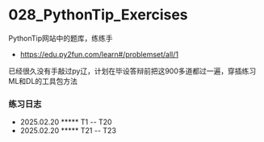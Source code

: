 # 028_PythonTip_Exercises
PythonTip网站中的题库，练练手
- https://edu.py2fun.com/learn#/problemset/all/1

已经很久没有手敲过py辽，计划在毕设答辩前把这900多道都过一遍，穿插练习ML和DL的工具包方法
### 练习日志
- 2025.02.20 ***** T1 -- T20
- 2025.02.20 ***** T21 -- T23
